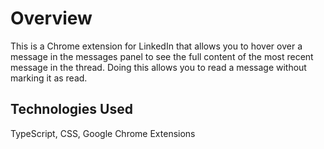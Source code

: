 # Overview

This is a Chrome extension for LinkedIn that allows you to hover over a message in the messages panel to see the full content of the most recent message in the thread. Doing this allows you to read a message without marking it as read.

## Technologies Used

TypeScript, CSS, Google Chrome Extensions